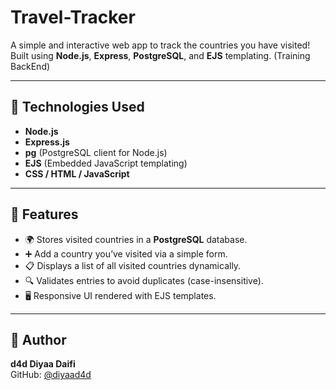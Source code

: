 # Travel-Tracker

A simple and interactive web app to track the countries you have visited!  
Built using **Node.js**, **Express**, **PostgreSQL**, and **EJS** templating.
(Training BackEnd)

---

## 🧰 Technologies Used

- **Node.js**  
- **Express.js**  
- **pg** (PostgreSQL client for Node.js)  
- **EJS** (Embedded JavaScript templating)  
- **CSS / HTML / JavaScript**  

---

## 🌟 Features

- 🌍 Stores visited countries in a **PostgreSQL** database.  
- ➕ Add a country you’ve visited via a simple form.  
- 📋 Displays a list of all visited countries dynamically.  
- 🔍 Validates entries to avoid duplicates (case-insensitive).  
- 🖥️ Responsive UI rendered with EJS templates.  

---

## 🙋 Author

**d4d Diyaa Daifi**  
GitHub: [@diyaad4d](https://github.com/diyaad4d)  
